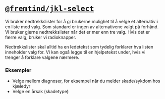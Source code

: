 # [`@fremtind/jkl-select`](https://fremtind.github.io/jokul/components/select/)

Vi bruker nedtrekkslister for å gi brukerne mulighet til å velge et alternativ i en liste med valg. Som standard er ingen av alternativene valgt på forhånd. Vi bruker gjerne nedtrekkslister når det er mer enn tre valg. Hvis det er færre valg, bruker vi radioknapper.

Nedtrekkslister skal alltid ha en ledetekst som tydelig forklarer hva listen inneholder valg for. Vi kan også legge til en hjelpetekst under, hvis vi trenger å forklare valgene nærmere.

### Eksempler

-   Velge mellom diagnoser, for eksempel når du melder skade/sykdom hos kjæledyr
-   Velge en årsak (skadetype)
